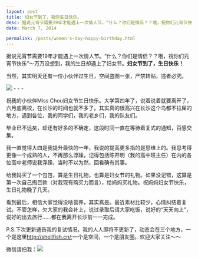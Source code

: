 ```yaml
---
layout: post
title: 妇女节到了，祝你生日快乐。
desc: 据说元宵节需要19年才能遇上一次情人节。“什么？你们是情侣？？哦，祝你们元宵节快乐”～万万没想到，我的生日却遇上了妇女节。<strong>妇女节到了，生日快乐！</strong>
date: March 7, 2014

permalink: /posts/women's-day-happy-birthday.html
---
```

据说元宵节需要19年才能遇上一次情人节。“什么？你们是情侣？？哦，祝你们元宵节快乐”～万万没想到，我的生日却遇上了妇女节。<strong>妇女节到了，生日快乐！</strong>

当然，其实明天还有一位小伙伴过生日，空间盗图一张，严禁转贴，违者必究。

<img src="http://shellfish.cn/img/chou.jepg" class="wrapper"/>
- - -

祝我的小伙伴Miss Chou妇女节生日快乐。大学第四年了，说着说着就要离开了，六月底离校，在长沙的时间也就不多了。其实真的很高兴在长沙这个鸟都不拉屎的地方，遇到各位，我的同学们，我的老乡们，我的队友们。

毕业已不远矣，却还有好多的不确定，这段时间一直在等待着复式的通知，百感交集。

我一直觉得大四是我提升最快的一年，我说的提高更多指的是思维上的。我思考得更像一个成熟的人，不再那么浮躁，记得包括陈开明（我的高中班主任）在内的各位高中老师说我浮躁，当时不以为然，回看确有其事。

给我妈买了一个包包，算是生日礼物，也算是妇女节的礼物。如果没记错，这算是第一次自己掏巨款（对我现有购买力而言），给妈妈买礼物。祝妈妈妇女节快乐，生日礼物晚了几天。

看到最后，相信大家觉得没啥营养，其实真是。最近素材比较少，心情纠结着复试。不管怎样，欠大家的我会补上，说过录取后请大家吃饭，说好的“天天向上”，说好的出去旅行……都在我离开长沙前一一完成。

P.S.下次更新通告我的复试情况，我的人人即将不更新了，动态会在三个地方，一个是这里<http://shellfish.cn/>;一个是空间，一个是朋友圈。欢迎大家关注～～

微信请扫我：<img src="http://shellfish.cn/img/WeChat.jpg"/>

